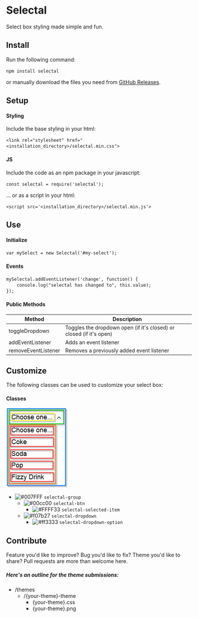# Selectal
Select box styling made simple and fun.

## Install
Run the following command:
```
npm install selectal
```

or manually download the files you need from [GitHub Releases](https://github.com/Kovee98/selectal/releases "GitHub Releases").

## Setup


#### Styling

Include the base styling in your html:
```
<link rel="stylesheet" href="<installation_directory>/selectal.min.css">
```

#### JS

Include the code as an npm package in your javascript:
```
const selectal = require('selectal');
```
... or as a script in your html:
```
<script src='<installation_directory>/selectal.min.js'>
```


## Use


#### Initialize
```
var mySelect = new Selectal('#my-select');
```


#### Events
~~~
mySelectal.addEventListener('change', function() {
	console.log("selectal has changed to", this.value);
});
~~~

#### Public Methods
|Method|Description|
|---|---|
|toggleDropdown|Toggles the dropdown open (if it's closed) or closed (if it's open)|
|addEventListener|Adds an event listener|
|removeEventListener|Removes a previously added event listener|


## Customize
The following classes can be used to customize your select box:

#### Classes

<img src="https://raw.githubusercontent.com/Kovee98/selectal/develop/styling_diagram.png">


* ![#007FFF](https://placehold.it/15/007FFF/000000?text=+) `selectal-group`
	* ![#00cc00](https://placehold.it/15/00cc00/000000?text=+) `selectal-btn`
		* ![#FFFF33](https://placehold.it/15/FFFF33/000000?text=+) `selectal-selected-item`
	* ![#f07b27](https://placehold.it/15/f07b27/000000?text=+) `selectal-dropdown`
		* ![#ff3333](https://placehold.it/15/ff3333/000000?text=+) `selectal-dropdown-option`


## Contribute
Feature you'd like to improve? Bug you'd like to fix? Theme you'd like to share? Pull requests are more than welcome here. 
##### Here's an outline for the theme submissions:
* /themes
	* /{your-theme}-theme
		* {your-theme}.css
		* {your-theme}.png